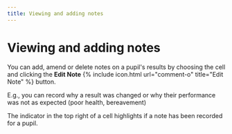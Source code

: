 ```yaml
---
title: Viewing and adding notes
---
```


# Viewing and adding notes

You can add, amend or delete notes on a pupil's results by choosing the cell and clicking the **Edit Note** {% include icon.html url="comment-o" title="Edit Note" %} button.

E.g., you can record why a result was changed or why their performance was not as expected (poor health, bereavement)

The indicator in the top right of a cell highlights if a note has been recorded for a pupil.